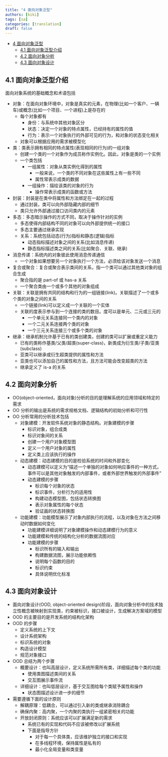 ```yaml
---
title: "4 面向对象泛型"
authors: [kiki]
tags: [sa]
categories: [translation]
draft: false
---
```


- [4 面向对象泛型](#4-%E9%9D%A2%E5%90%91%E5%AF%B9%E8%B1%A1%E6%B3%9B%E5%9E%8B)
  - [4.1 面向对象泛型介绍](#41-%E9%9D%A2%E5%90%91%E5%AF%B9%E8%B1%A1%E6%B3%9B%E5%9E%8B%E4%BB%8B%E7%BB%8D)
  - [4.2 面向对象分析](#42-%E9%9D%A2%E5%90%91%E5%AF%B9%E8%B1%A1%E5%88%86%E6%9E%90)
  - [4.3 面向对象设计](#43-%E9%9D%A2%E5%90%91%E5%AF%B9%E8%B1%A1%E8%AE%BE%E8%AE%A1)

## 4.1 面向对象泛型介绍

面向对象系统的基础概念和术语包括

- 对象：在面向对象环境中，对象是真实的元素，在物理(比如一个客户、一辆车)或概念(比如一个项目、一个进程)上是存在的
  - 每个对象都有
    - 身份：与系统中其他对象区分
    - 状态：决定一个对象的特点属性，已经持有的属性的值
    - 行为：表示一个对象执行的外部可见的行为，和对象的状态变化相关
  - 对象可以根据应用的需求被模型化
- 类：类表示拥有相同的特点属性(表现相同的行为)的一组对象
  - 创建一个类的一个对象作为成员称作实例化。因此，对象是类的一个实例
  - 一个类包括
    - 一组属性：对象从类实例化得到的属性
      - 一般来说，一个类的不同对象在这些属性上有一些不同
      - 属性常表示成类的数据
    - 一组操作：描绘该类的对象的行为
      - 操作常表示成类的函数或方法
- 封装：封装是在类中将属性和方法绑定在一起的过程
  - 通过封装，类可以向外部隐藏内部的细节
  - 类只允许外部通过接口访问类内的元素
- 多态：多态暗示操作的方式不同，取决于操作针对的实例
  - 多态使得内部结构不同的对象可以向外部提供统一的接口
  - 多态主要通过继承实现
  - 关系：系统包括动态(行为)指标和静态(逻辑)指标
    - 动态指标描述对象之间的关系(比如消息传递)
    - 静态指标描述类之间的关系(比如聚合、关联、继承)
- 消息传递：系统内的对象彼此使用消息传递通信
  - 一个对象如果想要另一个对象执行一个方法，必须给该对象发送一个消息
- 复合或聚合：复合或聚合表示类间的关系，指一个类可以通过其他类对象的组合生成
  - 聚合指的是 part-of 或 has-a 关系
  - 一个聚合类由一个或多个其他的对象组成
- 关联：关联是拥有共同的结构和行为的一组链接(link)。关联描述了一个或多个类的对象之间的关系
  - 一个链接(link)可以定义成一个关联的一个实体
  - 关联的度表示参与到一个连接的类的数目。度可以是单元、二元或三元的
    - 一个单元关系连接同一个类内的对象
    - 一个二元关系连接两个类的对象
    - 一个三元关系连接三个或多个类的对象
- 继承：继承机制允许基于已有的类创建类，创建的类可以扩展或重定义能力
  - 已有的类称作基类/父类/超类(super-class)，新类成为衍生类/子类/亚类(subclass)
  - 亚类可以继承或衍生超类提供的属性和方法
  - 亚类也可以添加自己的属性和方法，且方法可能会改变超类的方法
  - 继承定义了 is-a 的关系

## 4.2 面向对象分析

- OO(object-oriented，面向对象)分析的目的是理解系统的应用领域和特定的需求
- OO 分析的输出是系统的需求规格文档、逻辑结构的初始分析和可行性
- OO 分析常用的分析技术包括
  - 对象建模：开发软件系统对象的静态结构。对象建模的步骤
    - 标识对象，组合成类
    - 标识对象间的关系
    - 创建一个用户对象模型图
    - 定义一个用户对象的属性
    - 定义类上应该执行的操作
  - 动态建模：动态建模的目的是检验系统的时间和外部变化
    - 动态建模可以定义为“描述一个单独的对象如何响应事件的一种方式，事件可以是其他对象触发的内部事件，或者外部世界触发的外部事件”
    - 动态建模的步骤
      - 标识每个对象的状态
      - 标识事件，分析行为的适用性
      - 构建动态模型图，包括状态转换图
      - 表示对象属性的每个状态
      - 验证画的状态转换图
  - 功能建模：功能模型展示了对象内部执行的流程，以及对象在方法之间移动时数据如何变化
    - 功能建模详细说明了对象建模操作和动态建模行为的意义
    - 功能建模和传统的结构化分析的数据流图对应
    - 功能建模的步骤
      - 标识所有的输入和输出
      - 构建数据流图，展示功能依赖性
      - 说明每个函数的目的
      - 标识约束
      - 具体说明优化标准

## 4.3 面向对象设计

- 面向对象设计(OOD, object-oriented design)阶段，面向对象分析中的技术独立性概念被映射到实现类，约束被标识，接口被设计，生成解决方案域的模型
- OOD 的主要目的是开发系统的结构化架构
- OOD 的步骤
  - 定义系统的上下文
  - 设计系统架构
  - 标识系统的对象
  - 构造设计模型
  - 规范对象接口
- OOD 总结为两个步骤
  - 概要设计：也叫高层设计，定义系统所需所有类，详细描述每个类的功能
    - 使用类图描述类间的关系
    - 交互图展示事件流
  - 详细设计：也叫低层设计，基于交互图给每个类赋予属性和操作
    - 状态图描述设计进一步的细节
- 需要遵循下面的设计原则
  - 解耦原理：低耦合，可以通过引入新的类或继承消除耦合
  - 确保内聚：高内聚，一个内聚的类执行一组紧密相关的功能
  - 开放封闭原则：系统应该可以扩展满足新的需求
    - 系统已有的实现和代码不应该被修改以扩展系统
    - 下面是指导方针
      - 对于每一个具体类，应该维护独立的接口和实现
      - 在多线程环境，保持属性是私有的
      - 最小化全局变量和类变量
